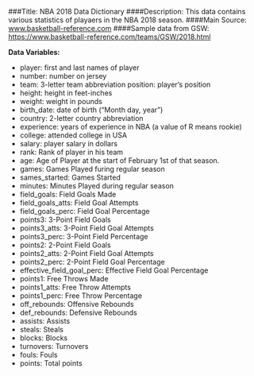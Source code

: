###Title: NBA 2018 Data Dictionary
####Description:
This data contains various statistics of playaers in the NBA 2018 season.
####Main Source:
www.basketball-reference.com
####Sample data from GSW:
https://www.basketball-reference.com/teams/GSW/2018.html

**Data Variables:**
* player: first and last names of player
* number: number on jersey
* team: 3-letter team abbreviation position: player’s position
* height: height in feet-inches
* weight: weight in pounds
* birth_date: date of birth (“Month day, year”)
* country: 2-letter country abbreviation
* experience: years of experience in NBA (a value of R means rookie)
* college: attended college in USA
* salary: player salary in dollars
* rank: Rank of player in his team
* age: Age of Player at the start of February 1st of that season.
* games: Games Played furing regular season
* sames_started: Games Started
* minutes: Minutes Played during regular season
* field_goals: Field Goals Made
* field_goals_atts: Field Goal Attempts
* field_goals_perc: Field Goal Percentage
* points3: 3-Point Field Goals
* points3_atts: 3-Point Field Goal Attempts
* points3_perc: 3-Point Field Percentage
* points2: 2-Point Field Goals
* points2_atts: 2-Point Field Goal Attempts
* points2_perc: 2-Point Field Goal Percentage
* effective_field_goal_perc: Effective Field Goal Percentage
* points1: Free Throws Made
* points1_atts: Free Throw Attempts
* points1_perc: Free Throw Percentage
* off_rebounds: Offensive Rebounds
* def_rebounds: Defensive Rebounds
* assists: Assists
* steals: Steals
* blocks: Blocks
* turnovers: Turnovers
* fouls: Fouls
* points: Total points

